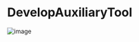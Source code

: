 # DevelopAuxiliaryTool

![image](https://github.com/user-attachments/assets/cceeeaac-5086-454b-8732-8d9adb9ba48b)
